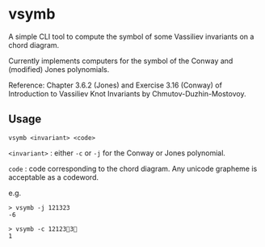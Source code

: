 # vsymb
A simple CLI tool to compute the symbol of some Vassiliev invariants on a chord diagram.

Currently implements computers for the symbol of the Conway and (modified) Jones polynomials.

Reference: Chapter 3.6.2 (Jones) and Exercise 3.16 (Conway) of Introduction to Vassiliev Knot Invariants by Chmutov-Duzhin-Mostovoy. 

## Usage
```vsymb <invariant> <code>```

`<invariant>` : either `-c` or `-j` for the Conway or Jones polynomial.

`code` : code corresponding to the chord diagram. Any unicode grapheme is acceptable as a codeword.

e.g.
```
> vsymb -j 121323
-6
```
```
> vsymb -c 12123🦀3🦀
1
```
